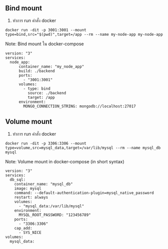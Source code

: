 ## Bind mount

1. ทำการ run คำสั่ง docker

```
docker run -dit -p 3001:3001 --mount type=bind,src="$(pwd)",target=/app --rm --name my-node-app my-node-app
```

Note: Bind mount ใน docker-compose

```
version: "3"
services:
  node_app:
      container_name: "my_node_app"
      build: ./backend
      ports:
        - "3001:3001"
      volumes:
        - type: bind
          source: ./backend
          target: /app
      environment:
        MONGO_CONNECTION_STRING: mongodb://localhost:27017
```

## Volume mount

1. ทำการ run คำสั่ง docker

```
docker run -dit -p 3306:3306 --mount type=volume,src=mysql_data,target=/var/lib/mysql --rm --name mysql_db mysql
```

Note: Volume mount in docker-compose (in short syntax)

```
version: "3"
services:
  db_sql:
    container_name: "mysql_db"
    image: mysql
    command: --default-authentication-plugin=mysql_native_password
    restart: always
    volumes:
      - "mysql_data:/var/lib/mysql"
    environment:
      MYSQL_ROOT_PASSWORD: "123456789"
    ports:
      - "3306:3306"
    cap_add:
      - SYS_NICE
volumes:
  mysql_data:

```
